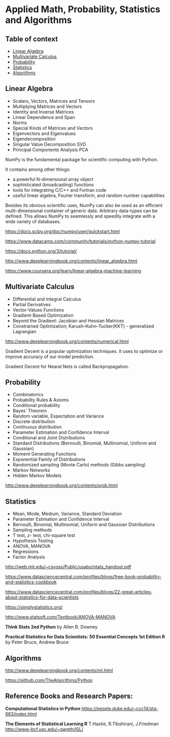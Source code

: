 
# Applied Math, Probability, Statistics and Algorithms


## Table of context

- [Linear Algebra](#linear-algebra)
- [Multivariate Calculus](#multivariate-calculus)
- [Probability](#probability)
- [Statistics](#statistics)
- [Algorithms](#algorithms)

## Linear Algebra
- Scalars, Vectors, Matrices and Tensors
- Multiplying Matrices and Vectors
- Identity and Inverse Matrices
- Linear Dependence and Span
- Norms
- Special Kinds of Matrices and Vectors
- Eigenvectors and Eigenvalues
- Eigendecomposition
- Singular Value Decomposition SVD
- Principal Components Analysis PCA



NumPy is the fundamental package for scientific computing with Python.

It contains among other things:

* a powerful N-dimensional array object
* sophisticated (broadcasting) functions
* tools for integrating C/C++ and Fortran code
* useful linear algebra, Fourier transform, and random number capabilities

Besides its obvious scientific uses, NumPy can also be used as an efficient multi-dimensional container of generic data. Arbitrary data-types can be defined. This allows NumPy to seamlessly and speedily integrate with a wide variety of databases.

https://docs.scipy.org/doc/numpy/user/quickstart.html

https://www.datacamp.com/community/tutorials/python-numpy-tutorial

https://docs.python.org/3/tutorial/


http://www.deeplearningbook.org/contents/linear_algebra.html

https://www.coursera.org/learn/linear-algebra-machine-learning  



## Multivariate Calculus

- Differential and Integral Calculus
- Partial Derivatives
- Vector-Values Functions
- Gradient-Based Optimization
- Beyond the Gradient: Jacobian and Hessian Matrices
- Constrained Optimization; Karush–Kuhn–Tucker(KKT) - generalized Lagrangian

http://www.deeplearningbook.org/contents/numerical.html

Gradient Decent is a popular optimization techniques. It uses to optimize or improve accuracy of our model prediction.

Gradient Decent for Nearal Nets is called Backpropagation.



## Probability

- Combinatorics
- Probability Rules & Axioms
- Conditional probability
- Bayes’ Theorem
- Random variable, Expectation and Variance
- Discrete distribution
- Continuous  distribution
- Parameter Estimation and Confidence Interval
- Conditional and Joint Distributions
- Standard Distributions (Bernoulli, Binomial, Multinomial, Uniform and Gaussian)
- Moment Generating Functions
- Exponential Family of Distributions
- Randomized sampling (Monte Carlo) methods (Gibbs sampling)
-	Markov Networks
- Hidden Markov Models


http://www.deeplearningbook.org/contents/prob.html




## Statistics

- Mean, Mode, Medium, Variance, Standard Deviation
- Parameter Estimation and Confidence Interval
- Bernoulli, Binomial, Multinomial, Uniform and Gaussian Distributions
- Sampling methods
- T test, z- test, chi-square test
- Hypothesis Testing
- ANOVA, MANOVA
- Regressions
- Factor Analysis


http://web.mit.edu/~csvoss/Public/usabo/stats_handout.pdf

https://www.datasciencecentral.com/profiles/blogs/free-book-probability-and-statistics-cookbook

https://www.datasciencecentral.com/profiles/blogs/22-great-articles-about-statistics-for-data-scientists

https://simplystatistics.org/

http://www.statsoft.com/Textbook/ANOVA-MANOVA


**Think Stats 2ed Python** by Allen B. Downey  

**Practical Statistics for Data Scientists: 50 Essential Concepts 1st Edition  R** by Peter Bruce, Andrew Bruce


## Algorithms

http://www.deeplearningbook.org/contents/ml.html


https://github.com/TheAlgorithms/Python


## Reference Books and Research Papers:

**Computational Statistics in Python** https://people.duke.edu/~ccc14/sta-663/index.html


**The Elements of Statistical Learning R** T.Hastie, R.Tibshirani, J.Friedman http://www-bcf.usc.edu/~gareth/ISL/
